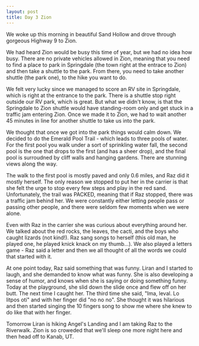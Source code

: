 ```yaml
---
layout: post
title: Day 3 Zion
---
```


We woke up this morning in beautiful Sand Hollow and drove through gorgeous Highway 9 to Zion. 

We had heard Zion would be busy this time of year, but we had no idea how busy. There are no private vehicles allowed in Zion,
meaning that you need to find a place to park in Springdale (the town right at the entrace to Zion) and then take a shuttle to the park. 
From there,  you need to take another shuttle (the park one), to the hike you want to do. 

We felt very lucky since we managed to score an RV site in Springdale, which is right at the entrance to the park. 
There is a shuttle stop right outside our RV park, which is great. But what we didn't know, is that the Springdale to Zion shuttle would have standing-room only
and get stuck in a traffic jam entering Zion. Once we made it to Zion, we had to wait another 45 minutes in line for another shuttle to take us into the park.

We thought that once we got into the park things would calm down. We decided to do the Emerald Pool Trail - which leads to three pools of water.
For the first pool you walk under a sort of sprinkling water fall, the second pool is the one that drops to the first (and has a sheer drop), 
and the final pool is surroudned by cliff walls and hanging gardens. There are stunning views along the way. 

The walk to the first pool is mostly paved and only 0.6 miles, and Raz did it mostly herself. The only reason we stopped to put her in the carrier is that
she felt the urge to stop every few steps and play in the red sand. Unfortunately, the trail was PACKED, meaning that if Raz stopped, there was a traffic jam behind her. 
We were constantly either letting people pass or passing other people, and there were seldom few moments when we were alone.

Even with Raz in the carrier she was curious about everything around her. We talked about the red rocks, the leaves, the cacti, and the boys who caught lizards (not kind!).
Raz sang songs to herself (this old man, he played one, he played knick knack on my thumb...). We also played a letters game - Raz said a letter and then we all thought of all the words we could that started with it.

At one point today, Raz said something that was funny. Liran and I started to laugh, and she demanded to know what was funny. She is also developing a 
sense of humor, and knows when she is saying or doing something funny. Today at the playground, she slid down the slide once and flew off on her butt.
The next time I caught her. The third time she said, "Ima, leval. Lo litpos oti" and with her finger did "no no no". She thought it was hilarious
and then started singing the 10 fingers song to show me where she knew to do like that with her finger. 

Tomorrow Liran is hiking Angel's Landing and I am taking Raz to the Riverwalk. Zion is so croweded that we'll sleep one more night here and then head off to Kanab, UT.
